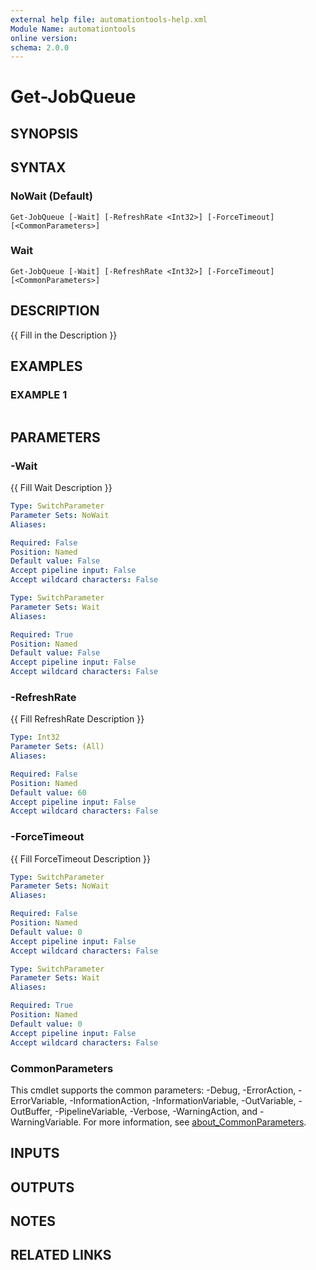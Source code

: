 ```yaml
---
external help file: automationtools-help.xml
Module Name: automationtools
online version:
schema: 2.0.0
---
```


# Get-JobQueue

## SYNOPSIS

## SYNTAX

### NoWait (Default)
```
Get-JobQueue [-Wait] [-RefreshRate <Int32>] [-ForceTimeout] [<CommonParameters>]
```

### Wait
```
Get-JobQueue [-Wait] [-RefreshRate <Int32>] [-ForceTimeout] [<CommonParameters>]
```

## DESCRIPTION
{{ Fill in the Description }}

## EXAMPLES

### EXAMPLE 1
```

```

## PARAMETERS

### -Wait
{{ Fill Wait Description }}

```yaml
Type: SwitchParameter
Parameter Sets: NoWait
Aliases:

Required: False
Position: Named
Default value: False
Accept pipeline input: False
Accept wildcard characters: False
```

```yaml
Type: SwitchParameter
Parameter Sets: Wait
Aliases:

Required: True
Position: Named
Default value: False
Accept pipeline input: False
Accept wildcard characters: False
```

### -RefreshRate
{{ Fill RefreshRate Description }}

```yaml
Type: Int32
Parameter Sets: (All)
Aliases:

Required: False
Position: Named
Default value: 60
Accept pipeline input: False
Accept wildcard characters: False
```

### -ForceTimeout
{{ Fill ForceTimeout Description }}

```yaml
Type: SwitchParameter
Parameter Sets: NoWait
Aliases:

Required: False
Position: Named
Default value: 0
Accept pipeline input: False
Accept wildcard characters: False
```

```yaml
Type: SwitchParameter
Parameter Sets: Wait
Aliases:

Required: True
Position: Named
Default value: 0
Accept pipeline input: False
Accept wildcard characters: False
```

### CommonParameters
This cmdlet supports the common parameters: -Debug, -ErrorAction, -ErrorVariable, -InformationAction, -InformationVariable, -OutVariable, -OutBuffer, -PipelineVariable, -Verbose, -WarningAction, and -WarningVariable. For more information, see [about_CommonParameters](http://go.microsoft.com/fwlink/?LinkID=113216).

## INPUTS

## OUTPUTS

## NOTES

## RELATED LINKS
